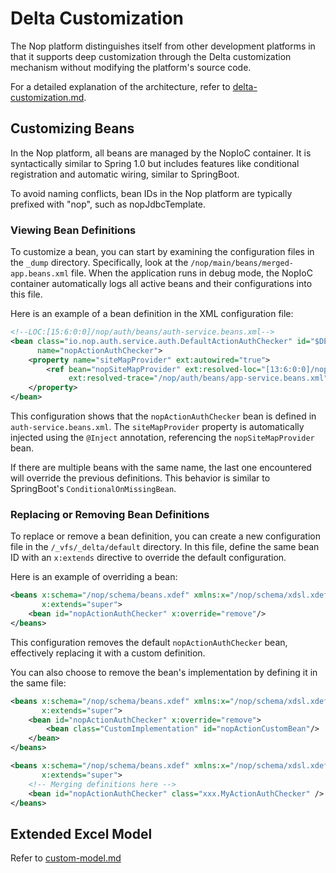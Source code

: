 # Delta Customization

The Nop platform distinguishes itself from other development platforms in that it supports deep customization through the Delta customization mechanism without modifying the platform's source code.

For a detailed explanation of the architecture, refer to [delta-customization.md](delta/delta-customization.md).


## Customizing Beans

In the Nop platform, all beans are managed by the NopIoC container. It is syntactically similar to Spring 1.0 but includes features like conditional registration and automatic wiring, similar to SpringBoot.

To avoid naming conflicts, bean IDs in the Nop platform are typically prefixed with "nop", such as nopJdbcTemplate.


### Viewing Bean Definitions

To customize a bean, you can start by examining the configuration files in the `_dump` directory. Specifically, look at the `/nop/main/beans/merged-app.beans.xml` file. When the application runs in debug mode, the NopIoC container automatically logs all active beans and their configurations into this file.

Here is an example of a bean definition in the XML configuration file:

```xml
<!--LOC:[15:6:0:0]/nop/auth/beans/auth-service.beans.xml-->
<bean class="io.nop.auth.service.auth.DefaultActionAuthChecker" id="$DEFAULT$nopActionAuthChecker" ioc:aop="false"
      name="nopActionAuthChecker">
    <property name="siteMapProvider" ext:autowired="true">
        <ref bean="nopSiteMapProvider" ext:resolved-loc="[13:6:0:0]/nop/auth/beans/auth-service.beans.xml"
             ext:resolved-trace="/nop/auth/beans/app-service.beans.xml"/>
    </property>
</bean>
```

This configuration shows that the `nopActionAuthChecker` bean is defined in `auth-service.beans.xml`. The `siteMapProvider` property is automatically injected using the `@Inject` annotation, referencing the `nopSiteMapProvider` bean.

If there are multiple beans with the same name, the last one encountered will override the previous definitions. This behavior is similar to SpringBoot's `ConditionalOnMissingBean`.


### Replacing or Removing Bean Definitions

To replace or remove a bean definition, you can create a new configuration file in the `/_vfs/_delta/default` directory. In this file, define the same bean ID with an `x:extends` directive to override the default configuration.

Here is an example of overriding a bean:

```xml
<beans x:schema="/nop/schema/beans.xdef" xmlns:x="/nop/schema/xdsl.xdef"
       x:extends="super">
    <bean id="nopActionAuthChecker" x:override="remove"/>
</beans>
```

This configuration removes the default `nopActionAuthChecker` bean, effectively replacing it with a custom definition.

You can also choose to remove the bean's implementation by defining it in the same file:

```xml
<beans x:schema="/nop/schema/beans.xdef" xmlns:x="/nop/schema/xdsl.xdef"
       x:extends="super">
    <bean id="nopActionAuthChecker" x:override="remove">
        <bean class="CustomImplementation" id="nopActionCustomBean"/>
    </bean>
</beans>
```

```xml
<beans x:schema="/nop/schema/beans.xdef" xmlns:x="/nop/schema/xdsl.xdef"
       x:extends="super">
    <!-- Merging definitions here -->
    <bean id="nopActionAuthChecker" class="xxx.MyActionAuthChecker" />
</beans>
```

## Extended Excel Model

Refer to [custom-model.md](model/custom-model.md)
